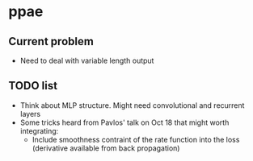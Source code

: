 # ppae

## Current problem
- Need to deal with variable length output

## TODO list
- Think about MLP structure. Might need convolutional and recurrent layers
- Some tricks heard from Pavlos' talk on Oct 18 that might worth integrating:
    - Include smoothness contraint of the rate function into the loss (derivative available from back propagation)
